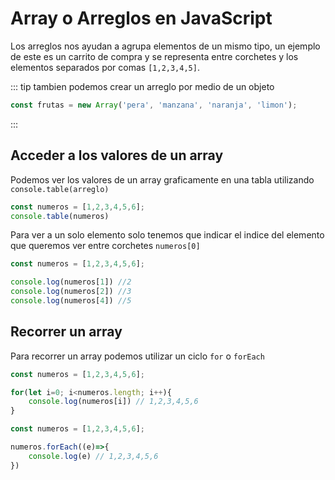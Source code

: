 # Array o Arreglos en JavaScript
Los arreglos nos ayudan a agrupa elementos de un mismo tipo, un ejemplo de este es un carrito de compra y se representa entre corchetes y los elementos separados por comas `[1,2,3,4,5]`.

::: tip
 tambien podemos crear un arreglo por medio de un objeto 
``` js
const frutas = new Array('pera', 'manzana', 'naranja', 'limon');
```
:::

## Acceder a los valores de un array
Podemos ver los valores de un array graficamente en una tabla utilizando `console.table(arreglo)`

``` js
const numeros = [1,2,3,4,5,6];
console.table(numeros)
```

Para ver a un solo elemento solo tenemos que indicar el indice del elemento que queremos ver entre corchetes `numeros[0]`

``` js
const numeros = [1,2,3,4,5,6];

console.log(numeros[1]) //2
console.log(numeros[2]) //3
console.log(numeros[4]) //5
```

## Recorrer un array
Para recorrer un array podemos utilizar un ciclo `for` o `forEach`

``` js
const numeros = [1,2,3,4,5,6];

for(let i=0; i<numeros.length; i++){
    console.log(numeros[i]) // 1,2,3,4,5,6
}
```


``` js
const numeros = [1,2,3,4,5,6];

numeros.forEach((e)=>{
    console.log(e) // 1,2,3,4,5,6
})
```
